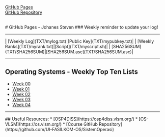 [GitHub Pages](https://johanessteven19.github.io/os202/) <br>
[GitHub Repository](https://github.com/johanessteven19/os202/)

<br>
# GitHub Pages - Johanes Steven
### Weekly reminder to update your log!

<hr>
| [Weekly Log](TXT/mylog.txt)|[Public Key](TXT/mypubkey.txt)|
| [Weekly Ranks](TXT/myrank.txt)|[Script](TXT/myscript.sh)|
| [SHA256SUM](TXT/SHA256SUM)|[SHA256SUM.asc](TXT/SHA256SUM.asc)|

<hr>

## Operating Systems -  Weekly Top Ten Lists
* [Week 00](W00/)
* [Week 01](W01/)
* [Week 02](W02/)
* [Week 03](W03/)
* [Week 04](W04/)
<hr>
## Useful Resources:
* [OSP4DISS](https://osp4diss.vlsm.org/)
* [OS-VLSM](https://os.vlsm.org/)
* [Course GitHub Repository](https://github.com/UI-FASILKOM-OS/SistemOperasi)
